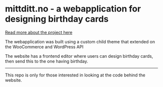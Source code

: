# mittditt.no - a webapplication for designing birthday cards

[Read more about the project here](https://webnext.no/prosjekter/mittditt-nettside)

The webapplication was built using a custom child theme that extended on the WooCommerce and WordPress API

The website has a frontend editor where users can design birthday cards, then send this to the one having birthday.

---

This repo is only for those interested in looking at the code behind the website.